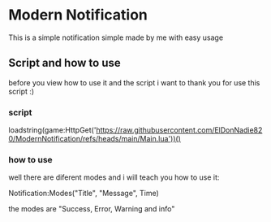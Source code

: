 # Modern Notification
This is a simple notification simple made by me with easy usage
## Script and how to use
before you view how to use it and the script i want to thank you for use this script :)
### script
loadstring(game:HttpGet('https://raw.githubusercontent.com/ElDonNadie820/ModernNotification/refs/heads/main/Main.lua'))()
### how to use
well there are diferent modes and i will teach you how to use it:

Notification:Modes("Title", "Message", Time)

the modes are "Success, Error, Warning and info"

